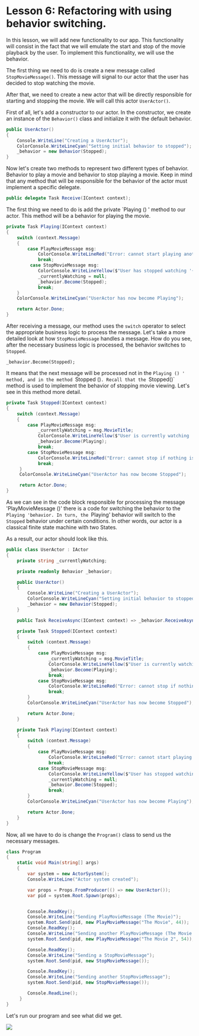 # Lesson 6: Refactoring with using behavior switching.

In this lesson, we will add new functionality to our app. This functionality will consist in the fact that we will emulate the start and stop of the movie playback by the user. To implement this functionality, we will use the behavior.

The first thing we need to do is create a new message called `StopMovieMessage()`. This message will signal to our actor that the user has decided to stop watching the movie. 

After that, we need to create a new actor that will be directly responsible for starting and stopping the movie. We will call this actor `UserActor()`.

First of all, let's add a constructor to our actor. In the constructor, we create an instance of the `Behavior()` class and initialize it with the default behavior.

```c#
public UserActor()
{
    Console.WriteLine("Creating a UserActor");
    ColorConsole.WriteLineCyan("Setting initial behavior to stopped");
    _behavior = new Behavior(Stopped);
}
```

Now let's create two methods to represent two different types of behavior. Behavior to play a movie and behavior to stop playing a movie. Keep in mind that any method that will be responsible for the behavior of the actor must implement a specific delegate.

```c#
public delegate Task Receive(IContext context);
```

The first thing we need to do is add the private `Playing () ' method to our actor. This method will be a behavior for playing the movie.

```c#
private Task Playing(IContext context)
{
    switch (context.Message)
    {
        case PlayMovieMessage msg:
            ColorConsole.WriteLineRed("Error: cannot start playing another movie before stopping existing one");
            break;
         case StopMovieMessage msg:
            ColorConsole.WriteLineYellow($"User has stopped watching '{_currentlyWatching}'");
            _currentlyWatching = null;
            _behavior.Become(Stopped);
            break;
    }
    ColorConsole.WriteLineCyan("UserActor has now become Playing");

    return Actor.Done;
}
```

After receiving a message, our method uses the `switch` operator to select the appropriate business logic to process the message. Let's take a more detailed look at how `StopMovieMessage` handles a message. How do you see, after the necessary business logic is processed, the behavior switches to `Stopped`. 

`_behavior.Become(Stopped);`

It means that the next message will be processed not in the `Playing () ' method, and in the method `Stopped ()`. Recall that the `Stopped()` method is used to implement the behavior of stopping movie viewing. Let's see in this method more detail.

```c#
private Task Stopped(IContext context)
{
    switch (context.Message)
    {
        case PlayMovieMessage msg:
            _currentlyWatching = msg.MovieTitle;
            ColorConsole.WriteLineYellow($"User is currently watching '{_currentlyWatching}'");
            _behavior.Become(Playing);
            break;
        case StopMovieMessage msg:
            ColorConsole.WriteLineRed("Error: cannot stop if nothing is playing");
            break;
     }
     ColorConsole.WriteLineCyan("UserActor has now become Stopped");

     return Actor.Done;
}
```

As we can see in the code block responsible for processing the message 'PlayMovieMessage ()' there is a code for switching the behavior to the `Playing 'behavior. In turn, the `Playing' behavior will switch to the `Stopped` behavior under certain conditions. In other words, our actor is a classical finite state machine with two States.

As a result, our actor should look like this.

```c#
public class UserActor : IActor
{
    private string _currentlyWatching;

    private readonly Behavior _behavior;

    public UserActor()
    {
        Console.WriteLine("Creating a UserActor");
        ColorConsole.WriteLineCyan("Setting initial behavior to stopped");
        _behavior = new Behavior(Stopped);
    }

    public Task ReceiveAsync(IContext context) => _behavior.ReceiveAsync(context);

    private Task Stopped(IContext context)
    {
        switch (context.Message)
        {
            case PlayMovieMessage msg:
                _currentlyWatching = msg.MovieTitle;
                ColorConsole.WriteLineYellow($"User is currently watching '{_currentlyWatching}'");
                _behavior.Become(Playing);
                break;
            case StopMovieMessage msg:
                ColorConsole.WriteLineRed("Error: cannot stop if nothing is playing");
                break;
        }
        ColorConsole.WriteLineCyan("UserActor has now become Stopped");

        return Actor.Done;
    }

    private Task Playing(IContext context)
    {
        switch (context.Message)
        {
            case PlayMovieMessage msg:
                ColorConsole.WriteLineRed("Error: cannot start playing another movie before stopping existing one");
                break;
            case StopMovieMessage msg:
                ColorConsole.WriteLineYellow($"User has stopped watching '{_currentlyWatching}'");
                _currentlyWatching = null;
                _behavior.Become(Stopped);
                break;
        }
        ColorConsole.WriteLineCyan("UserActor has now become Playing");

        return Actor.Done;
    }
}
```

Now, all we have to do is change the `Program()` class to send us the necessary messages.

```c#
class Program
{
    static void Main(string[] args)
    {
        var system = new ActorSystem();
        Console.WriteLine("Actor system created");

        var props = Props.FromProducer(() => new UserActor());
        var pid = system.Root.Spawn(props);


        Console.ReadKey();
        Console.WriteLine("Sending PlayMovieMessage (The Movie)");
        system.Root.Send(pid, new PlayMovieMessage("The Movie", 44));
        Console.ReadKey();
        Console.WriteLine("Sending another PlayMovieMessage (The Movie 2)");
        system.Root.Send(pid, new PlayMovieMessage("The Movie 2", 54));

        Console.ReadKey();
        Console.WriteLine("Sending a StopMovieMessage");
        system.Root.Send(pid, new StopMovieMessage());

        Console.ReadKey();
        Console.WriteLine("Sending another StopMovieMessage");
        system.Root.Send(pid, new StopMovieMessage());

        Console.ReadLine();
     }
}
```

Let's run our program and see what did we get.

![](../../images/3_6_1.png)